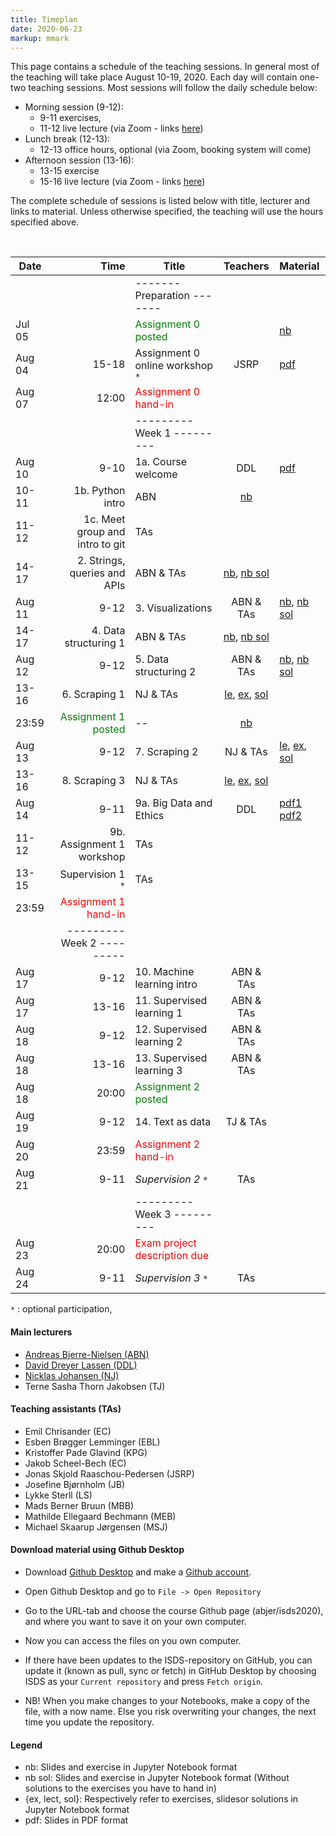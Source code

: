 ```yaml
---
title: Timeplan
date: 2020-06-23
markup: mmark
---
```


This page contains a schedule of the teaching sessions. In general most of the teaching will take place August 10-19, 2020. Each day will contain one-two teaching sessions. Most sessions will follow the daily schedule below:

- Morning session (9-12):
  - 9-11 exercises,
  - 11-12 live lecture (via Zoom - links [here](https://absalon.ku.dk/courses/44054/pages/teaching-links))
- Lunch break (12-13):
  - 12-13 office hours, optional (via Zoom, booking system will come)
- Afternoon session (13-16):
  - 13-15 exercise
  - 15-16 live lecture (via Zoom - links [here](https://absalon.ku.dk/courses/44054/pages/teaching-links))


The complete schedule of sessions is listed below with title, lecturer and links to material. Unless otherwise specified, the teaching will use the hours specified above.

<br />

Date  | Time  | Title | Teachers | Material
------|------:|-------|:--------:|:------
      |        | -------   Preparation  ------- | |
Jul 05|        |  <font color="green">Assignment 0 posted</font>   |  | [nb](https://github.com/abjer/isds2020/blob/master/assignments/assignment0/assignment_0.ipynb)
Aug 04| 15-18        |  Assignment 0 online workshop `*`  |  JSRP | [pdf](https://github.com/abjer/isds2020/blob/master/assignments/assignment0/assignment0_workshop_slides.pdf)|
Aug 07|  12:00 | <font color="red">Assignment 0 hand-in</font>  |  |  
      |       | ---------   Week 1  --------- | | |
Aug 10|  9-10 | 1a. Course welcome | DDL |  [pdf](https://github.com/abjer/isds2020/blob/master/teaching_material/session_1/lecture_1a.pdf)
 | 10-11 | 1b. Python intro  | ABN |  [nb](https://github.com/abjer/isds2020/blob/master/teaching_material/session_1/lecture_1b.ipynb)
 | 11-12 | 1c. Meet group and intro to git  | TAs |  
 | 14-17 | 2. Strings, queries and APIs | ABN & TAs| [nb](https://github.com/abjer/isds2020/blob/master/teaching_material/session_2/module_2.ipynb), [nb sol](https://github.com/abjer/isds2020/blob/master/teaching_material/session_2/module_2_solution.ipynb)
Aug 11|  9-12 | 3. Visualizations | ABN & TAs| [nb](https://github.com/abjer/isds2020/blob/master/teaching_material/session_3/module_3.ipynb), [nb sol](https://github.com/abjer/isds2020/blob/master/teaching_material/session_3/module_3_solution.ipynb)
 | 14-17 | 4. Data structuring 1 | ABN & TAs| [nb](https://github.com/abjer/isds2020/blob/master/teaching_material/session_4/module_4.ipynb), [nb sol](https://github.com/abjer/isds2020/blob/master/teaching_material/session_4/module_4_solution.ipynb)
Aug 12|  9-12 | 5. Data structuring 2 | ABN & TAs| [nb](https://github.com/abjer/isds2020/blob/master/teaching_material/session_5/module_5.ipynb), [nb sol](https://github.com/abjer/isds2020/blob/master/teaching_material/session_5/module_5_solution.ipynb)
 | 13-16 | 6. Scraping 1 | NJ & TAs| [le](https://github.com/abjer/isds2020/blob/master/teaching_material/session_6/lecture_6.ipynb), [ex](https://github.com/abjer/isds2020/blob/master/teaching_material/session_6/exercise_6.ipynb), [sol](https://github.com/abjer/isds2020/blob/master/teaching_material/session_6/exercise_6_solution.ipynb)
 | 23:59 |  <font color="green">Assignment 1 posted</font>   |--  | [nb](https://github.com/abjer/isds2020/blob/master/assignments/assignment1/assignment_1.ipynb)
Aug 13| 9-12| 7. Scraping 2 | NJ & TAs| [le](https://github.com/abjer/isds2020/blob/master/teaching_material/session_7/lecture_7.ipynb), [ex](https://github.com/abjer/isds2020/blob/master/teaching_material/session_7/exercise_7.ipynb), [sol](https://github.com/abjer/isds2020/blob/master/teaching_material/session_7/exercise_7_solution.ipynb)
 |13-16| 8. Scraping 3 | NJ & TAs| [le](https://github.com/abjer/isds2020/blob/master/teaching_material/session_8/lecture_8.ipynb), [ex](https://github.com/abjer/isds2020/blob/master/teaching_material/session_8/exercise_8.ipynb), [sol](https://github.com/abjer/isds2020/blob/master/teaching_material/session_8/exercise_8_solution.ipynb)
Aug 14 | 9-11 | 9a. Big Data and Ethics | DDL | [pdf1](https://github.com/abjer/isds2020/blob/master/teaching_material/session_9/lecture_Aug14_part1.pdf) [pdf2](https://github.com/abjer/isds2020/blob/master/teaching_material/session_9/lecture_Aug14_part2.pdf)
 | 11-12  | 9b. Assignment 1 workshop | TAs |
 | 13-15 | Supervision 1 `*` | TAs |
 | 23:59 |  <font color="red">Assignment 1 hand-in</font>   |  |  
 |       | ---------   Week 2  --------- | |
Aug 17|  9-12 | 10. Machine learning intro | ABN & TAs|
Aug 17| 13-16 | 11. Supervised learning 1 | ABN & TAs|  
Aug 18|  9-12 | 12. Supervised learning 2 | ABN & TAs|  
Aug 18| 13-16 | 13. Supervised learning 3 | ABN & TAs|
Aug 18| 20:00 | <font color="green">Assignment 2 posted</font>  |  |  
Aug 19|  9-12 | 14. Text as data  | TJ & TAs|
Aug 20| 23:59 | <font color="red">Assignment 2 hand-in</font>  |  |  
Aug 21| 9-11 |  *Supervision 2* `*` | TAs |
      |       | ---------   Week 3  ---------   | |
Aug 23| 20:00 | <font color="red">Exam project description due</font>  |  |  
Aug 24| 9-11 |  *Supervision 3* `*` | TAs |

`*` : optional participation,


#### Main lecturers
- [Andreas Bjerre-Nielsen (ABN)](https://abjer.github.io)
- [David Dreyer Lassen (DDL)](https://daviddlassen.github.io/)
- [Nicklas Johansen (NJ)](https://nicklasjohansen.github.io/)
- Terne Sasha Thorn Jakobsen (TJ)

#### Teaching assistants (TAs)
- Emil Chrisander (EC)
- Esben Brøgger Lemminger (EBL)
- Kristoffer Pade Glavind (KPG)
- Jakob Scheel-Bech (EC)
- Jonas Skjold Raaschou-Pedersen (JSRP)
- Josefine Bjørnholm (JB)
- Lykke Sterll (LS)
- Mads Berner Bruun (MBB)
- Mathilde Ellegaard Bechmann (MEB)
- Michael Skaarup Jørgensen (MSJ)


#### Download material using Github Desktop
- Download [Github Desktop](https://desktop.github.com/) and make a [Github account](https://github.com/).

- Open Github Desktop and go to `File -> Open Repository`

- Go to the URL-tab and choose the course Github page (abjer/isds2020), and where you want to save it on your own computer.

- Now you can access the files on you own computer.

- If there have been updates to the ISDS-repository on GitHub, you can update it (known as pull, sync or fetch) in GitHub Desktop by choosing ISDS as your `Current repository` and press `Fetch origin`.

- NB! When you make changes to your Notebooks, make a copy of the file, with a now name. Else you risk overwriting your changes, the next time you update the repository.

#### Legend
- nb: Slides and exercise in Jupyter Notebook format
- nb sol: Slides and exercise in Jupyter Notebook format (Without solutions to the exercises you have to hand in)
- {ex, lect, sol}: Respectively refer to exercises, slidesor solutions in Jupyter Notebook format
- pdf: Slides in PDF format
